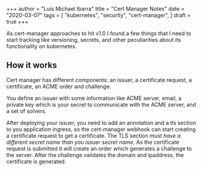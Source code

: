 +++
author = "Luis Michael Ibarra"
title = "Cert Manager Notes"
date = "2020-03-07"
tags = [
    "kubernetes",
    "security",
    "cert-manager",
]
draft = true
+++

As cert-manager approaches to hit v1.0 I found a few things that I need to start 
tracking like versioning, secrets, and other peculiarities about its functionality on kubernetes.

## How it works

Cert manager has different components: an issuer, a certificate request, a certificate, an ACME order and challenge.

You define an issuer with some information like ACME server, email, a private key which 
is your secret to communicate with the ACME server, and a set of solvers.

After deploying your issuer, you need to add an annotation and a tls section to you application ingress, so 
the cert-manager webhook can start creating a certificate request to get a certificate.
The TLS section *must have a different secret name than you issuer secret name*.
As the certificate request is submitted it will create an order which generates a challenge 
to the server. After the challenge validates the domain and ipaddress, the certificate is 
generated.

